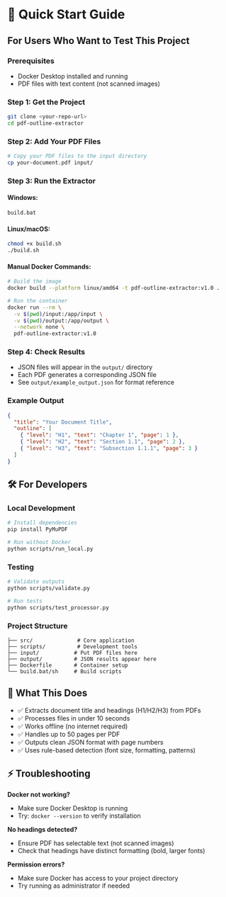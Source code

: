 # 🚀 Quick Start Guide

## For Users Who Want to Test This Project

### **Prerequisites**
- Docker Desktop installed and running
- PDF files with text content (not scanned images)

### **Step 1: Get the Project**
```bash
git clone <your-repo-url>
cd pdf-outline-extractor
```

### **Step 2: Add Your PDF Files**
```bash
# Copy your PDF files to the input directory
cp your-document.pdf input/
```

### **Step 3: Run the Extractor**

#### **Windows:**
```cmd
build.bat
```

#### **Linux/macOS:**
```bash
chmod +x build.sh
./build.sh
```

#### **Manual Docker Commands:**
```bash
# Build the image
docker build --platform linux/amd64 -t pdf-outline-extractor:v1.0 .

# Run the container
docker run --rm \
  -v $(pwd)/input:/app/input \
  -v $(pwd)/output:/app/output \
  --network none \
  pdf-outline-extractor:v1.0
```

### **Step 4: Check Results**
- JSON files will appear in the `output/` directory
- Each PDF generates a corresponding JSON file
- See `output/example_output.json` for format reference

### **Example Output**
```json
{
  "title": "Your Document Title",
  "outline": [
    { "level": "H1", "text": "Chapter 1", "page": 1 },
    { "level": "H2", "text": "Section 1.1", "page": 2 },
    { "level": "H3", "text": "Subsection 1.1.1", "page": 3 }
  ]
}
```

## **🛠️ For Developers**

### **Local Development**
```bash
# Install dependencies
pip install PyMuPDF

# Run without Docker
python scripts/run_local.py
```

### **Testing**
```bash
# Validate outputs
python scripts/validate.py

# Run tests
python scripts/test_processor.py
```

### **Project Structure**
```
├── src/              # Core application
├── scripts/          # Development tools
├── input/           # Put PDF files here
├── output/          # JSON results appear here
├── Dockerfile       # Container setup
└── build.bat/sh     # Build scripts
```

## **🎯 What This Does**

- ✅ Extracts document title and headings (H1/H2/H3) from PDFs
- ✅ Processes files in under 10 seconds
- ✅ Works offline (no internet required)
- ✅ Handles up to 50 pages per PDF
- ✅ Outputs clean JSON format with page numbers
- ✅ Uses rule-based detection (font size, formatting, patterns)

## **⚡ Troubleshooting**

**Docker not working?**
- Make sure Docker Desktop is running
- Try: `docker --version` to verify installation

**No headings detected?**
- Ensure PDF has selectable text (not scanned images)
- Check that headings have distinct formatting (bold, larger fonts)

**Permission errors?**
- Make sure Docker has access to your project directory
- Try running as administrator if needed
